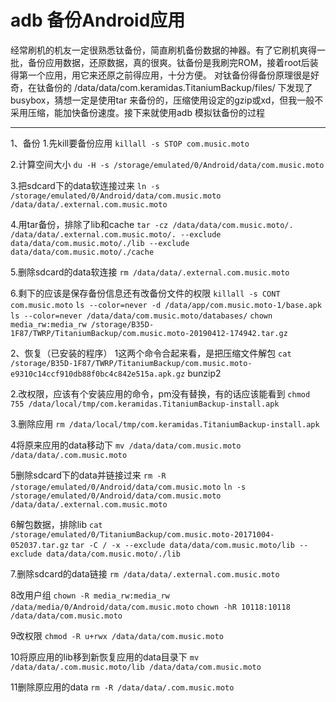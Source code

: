 # adb 备份Android应用

经常刷机的机友一定很熟悉钛备份，简直刷机备份数据的神器。有了它刷机爽得一批，备份应用数据，还原数据，真的很爽。钛备份是我刷完ROM，接着root后装得第一个应用，用它来还原之前得应用，十分方便。
对钛备份得备份原理很是好奇，在钛备份的 /data/data/com.keramidas.TitaniumBackup/files/ 下发现了busybox，猜想一定是使用tar 来备份的，压缩使用设定的gzip或xd，但我一般不采用压缩，能加快备份速度。接下来就使用adb 模拟钛备份的过程

--------

1、备份
1.先kill要备份应用
```killall -s STOP com.music.moto```

2.计算空间大小
```du -H -s /storage/emulated/0/Android/data/com.music.moto```

3.把sdcard下的data软连接过来
```ln -s /storage/emulated/0/Android/data/com.music.moto /data/data/.external.com.music.moto```

4.用tar备份，排除了lib和cache
```tar -cz /data/data/com.music.moto/. /data/data/.external.com.music.moto/. --exclude data/data/com.music.moto/./lib --exclude data/data/com.music.moto/./cache```

5.删除sdcard的data软连接
```rm /data/data/.external.com.music.moto```

6.剩下的应该是保存备份信息还有改备份文件的权限
```killall -s CONT com.music.moto```
```ls --color=never -d /data/app/com.music.moto-1/base.apk```
```ls --color=never /data/data/com.music.moto/databases/```
```chown media_rw:media_rw /storage/B35D-1F87/TWRP/TitaniumBackup/com.music.moto-20190412-174942.tar.gz```

2、恢复（已安装的程序）
1这两个命令合起来看，是把压缩文件解包
```cat /storage/B35D-1F87/TWRP/TitaniumBackup/com.music.moto-e9310c14ccf910db88f0bc4c842e515a.apk.gz```
bunzip2

2.改权限，应该有个安装应用的命令，pm没有替换，有的话应该能看到
```chmod 755 /data/local/tmp/com.keramidas.TitaniumBackup-install.apk```

3.删除应用
```rm /data/local/tmp/com.keramidas.TitaniumBackup-install.apk```

4将原来应用的data移动下
```mv /data/data/com.music.moto /data/data/.com.music.moto```

5删除sdcard下的data并链接过来
```rm -R /storage/emulated/0/Android/data/com.music.moto```
```ln -s /storage/emulated/0/Android/data/com.music.moto /data/data/.external.com.music.moto```

6解包数据，排除lib
```cat /storage/emulated/0/TitaniumBackup/com.music.moto-20171004-052037.tar.gz```
```tar -C / -x --exclude data/data/com.music.moto/lib --exclude data/data/com.music.moto/./lib```

7.删除sdcard的data链接
```rm /data/data/.external.com.music.moto```

8改用户组
```chown -R media_rw:media_rw /data/media/0/Android/data/com.music.moto```
```chown -hR 10118:10118 /data/data/com.music.moto```

9改权限
```chmod -R u+rwx /data/data/com.music.moto```

10将原应用的lib移到新恢复应用的data目录下
```mv /data/data/.com.music.moto/lib /data/data/com.music.moto```

11删除原应用的data
```rm -R /data/data/.com.music.moto```